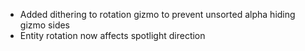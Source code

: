 - Added dithering to rotation gizmo to prevent unsorted alpha hiding gizmo sides
- Entity rotation now affects spotlight direction